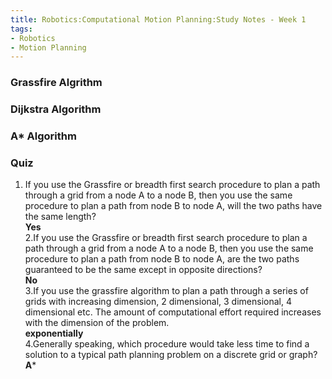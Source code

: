 ```yaml
---
title: Robotics:Computational Motion Planning:Study Notes - Week 1
tags: 
- Robotics
- Motion Planning
---
```


### Grassfire Algrithm

### Dijkstra Algorithm

### A* Algorithm
### Quiz
1. If you use the Grassfire or breadth first search procedure to plan a path through a grid from a node A to a node B, then you use the same procedure to plan a path from node B to node A, will the two paths have the same length?\
**Yes**\
2.If you use the Grassfire or breadth first search procedure to plan a path through a grid from a node A to a node B, then you use the same procedure to plan a path from node B to node A, are the two paths guaranteed to be the same except in opposite directions?\
**No**\
3.If you use the grassfire algorithm to plan a path through a series of grids with increasing dimension, 2 dimensional, 3 dimensional, 4 dimensional etc. The amount of computational effort required increases
with the dimension of the problem.\
**exponentially**\
4.Generally speaking, which procedure would take less time to find a solution to a typical path planning problem on a discrete grid or graph?\
**A***